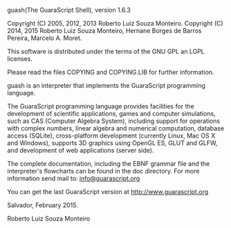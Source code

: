 guash(The GuaraScript Shell), version 1.6.3

Copyright (C) 2005, 2012, 2013 Roberto Luiz Souza Monteiro.
Copyright (C) 2014, 2015 Roberto Luiz Souza Monteiro,
                         Hernane Borges de Barros Pereira,
                         Marcelo A. Moret.

This software is distributed under the terms of the GNU GPL an LGPL licenses.

Please read the files COPYING and COPYING.LIB for further information.

guash is an interpreter that implements the GuaraScript programming language.

The GuaraScript programming language provides facilities for the development
of scientific applications, games and computer simulations, such as
CAS (Computer Algebra System), including support for operations with
complex numbers, linear algebra and numerical computation,
database access (SQLite), cross-platform development (currently Linux,
Mac OS X and Windows), supports 3D graphics using
OpenGL ES, GLUT and GLFW, and development of web applications (server side).

The complete documentation, including the EBNF grammar file and
the interpreter's flowcharts can be found in the doc directory.
For more information send mail to: info@guarascript.org

You can get the last GuaraScript version at
http://www.guarascript.org

Salvador, February 2015.

Roberto Luiz Souza Monteiro

